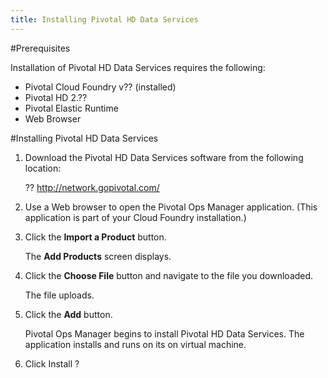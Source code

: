 ```yaml
---
title: Installing Pivotal HD Data Services
---
```


#Prerequisites

Installation of Pivotal HD Data Services requires the following:

* Pivotal Cloud Foundry v?? (installed)
* Pivotal HD 2.??
* Pivotal Elastic Runtime
* Web Browser

#Installing Pivotal HD Data Services

1. Download the Pivotal HD Data Services software from the following location:

	?? http://network.gopivotal.com/

2. Use a Web browser to open the Pivotal Ops Manager application. (This application is part of your Cloud Foundry installation.)

1. Click the **Import a Product** button.

	 The **Add Products** screen displays.

3. Click the **Choose File** button and navigate to the file you downloaded.

	The file uploads. 

4. Click the **Add** button.

	Pivotal Ops Manager begins to install Pivotal HD Data Services. The application installs and runs on its on virtual machine. 
	
5. Click Install ? 







